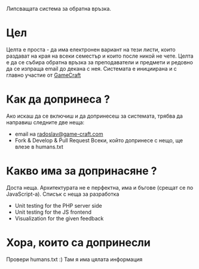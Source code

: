 Липсващата система за обратна връзка.

# Цел #
Целта е проста - да има електронен вариант на тези листи, които раздават на края на всеки семестър и които после никой не чете.
Целта е да се събира обратна връзка за преподаватели и предмети и редовно да се изпраща email до декана с нея.
Системата е инициирана и с главно участие от [GameCraft](http://game-craft.com/)
# Как да допринеса ? #
Ако искаш да се включиш и да допринесеш за системата, трябва да направиш следните две неща:
* email на radoslav@game-craft.com
* Fork & Develop & Pull Request
Всеки, който допринесе с нещо, ще влезе в humans.txt

# Какво има за допринасяне ? #
Доста неща. Архитектурата не е перфектна, има и бъгове (срещат се по JavaScript-a).
Списък с неща за разработка
* Unit testing for the PHP server side
* Unit testing for the JS frontend
* Visualization for the given feedback

# Хора, които са допринесли #
Провери humans.txt :) Там я има цялата информация